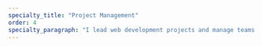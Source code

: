 ```yaml
---
specialty_title: "Project Management"
order: 4
specialty_paragraph: "I lead web development projects and manage teams to stay on track and on budget"
---
```

